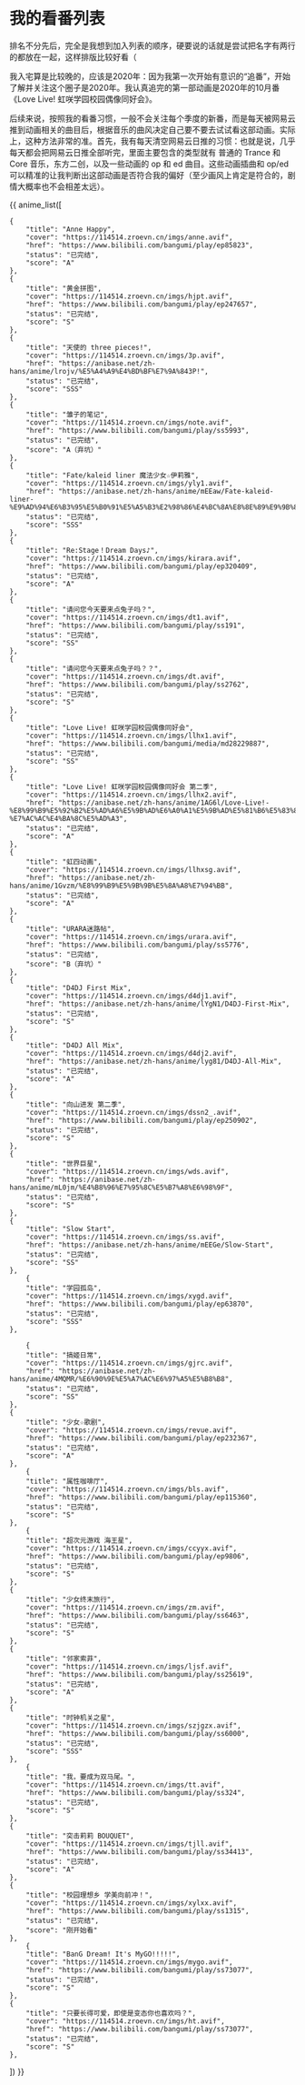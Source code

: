 # 我的看番列表
排名不分先后，完全是我想到加入列表的顺序，硬要说的话就是尝试把名字有两行的都放在一起，这样排版比较好看（    

我入宅算是比较晚的，应该是2020年：因为我第一次开始有意识的“追番”，开始了解并关注这个圈子是2020年。我认真追完的第一部动画是2020年的10月番《Love Live! 虹咲学园校园偶像同好会》。  


后续来说，按照我的看番习惯，一般不会关注每个季度的新番，而是每天被网易云推到动画相关的曲目后，根据音乐的曲风决定自己要不要去试试看这部动画。实际上，这种方法非常的准。首先，我有每天清空网易云日推的习惯：也就是说，几乎每天都会把网易云日推全部听完，里面主要包含的类型就有 普通的 Trance 和 Core 音乐，东方二创，以及一些动画的 op 和 ed 曲目。这些动画插曲和 op/ed 可以精准的让我判断出这部动画是否符合我的偏好（至少画风上肯定是符合的，剧情大概率也不会相差太远）。


{{ anime_list([

    {
        "title": "Anne Happy",
        "cover": "https://114514.zroevn.cn/imgs/anne.avif",
        "href": "https://www.bilibili.com/bangumi/play/ep85823",
        "status": "已完结",
        "score": "A"
    },
    {
        "title": "黄金拼图",
        "cover": "https://114514.zroevn.cn/imgs/hjpt.avif",
        "href": "https://www.bilibili.com/bangumi/play/ep247657",
        "status": "已完结",
        "score": "S"
    },
    {
        "title": "天使的 three pieces!",
        "cover": "https://114514.zroevn.cn/imgs/3p.avif",
        "href": "https://anibase.net/zh-hans/anime/lrojv/%E5%A4%A9%E4%BD%BF%E7%9A%843P!",
        "status": "已完结",
        "score": "SSS"
    },
    {
        "title": "雏子的笔记",
        "cover": "https://114514.zroevn.cn/imgs/note.avif",
        "href": "https://www.bilibili.com/bangumi/play/ss5993",
        "status": "已完结",
        "score": "A（弃坑）"
    },
    {
        "title": "Fate/kaleid liner 魔法少女☆伊莉雅",
        "cover": "https://114514.zroevn.cn/imgs/yly1.avif",
        "href": "https://anibase.net/zh-hans/anime/mEEaw/Fate-kaleid-liner-%E9%AD%94%E6%B3%95%E5%B0%91%E5%A5%B3%E2%98%86%E4%BC%8A%E8%8E%89%E9%9B%85",
        "status": "已完结",
        "score": "SSS"
    },
    {
        "title": "Re:Stage！Dream Days♪",
        "cover": "https://114514.zroevn.cn/imgs/kirara.avif",
        "href": "https://www.bilibili.com/bangumi/play/ep320409",
        "status": "已完结",
        "score": "A"
    },
    {
        "title": "请问您今天要来点兔子吗？",
        "cover": "https://114514.zroevn.cn/imgs/dt1.avif",
        "href": "https://www.bilibili.com/bangumi/play/ss191",
        "status": "已完结",
        "score": "SS"
    },
    {
        "title": "请问您今天要来点兔子吗？？",
        "cover": "https://114514.zroevn.cn/imgs/dt.avif",
        "href": "https://www.bilibili.com/bangumi/play/ss2762",
        "status": "已完结",
        "score": "S"
    },
    {
        "title": "Love Live! 虹咲学园校园偶像同好会",
        "cover": "https://114514.zroevn.cn/imgs/llhx1.avif",
        "href": "https://www.bilibili.com/bangumi/media/md28229887",
        "status": "已完结",
        "score": "SS"
    },
    {
        "title": "Love Live! 虹咲学园校园偶像同好会 第二季",
        "cover": "https://114514.zroevn.cn/imgs/llhx2.avif",
        "href": "https://anibase.net/zh-hans/anime/1AG6l/Love-Live!-%E8%99%B9%E5%92%B2%E5%AD%A6%E5%9B%AD%E6%A0%A1%E5%9B%AD%E5%81%B6%E5%83%8F%E5%90%8C%E5%A5%BD%E4%BC%9A-%E7%AC%AC%E4%BA%8C%E5%AD%A3",
        "status": "已完结",
        "score": "A"
    },
    {
        "title": "虹四动画",
        "cover": "https://114514.zroevn.cn/imgs/llhxsg.avif",
        "href": "https://anibase.net/zh-hans/anime/1Gvzm/%E8%99%B9%E5%9B%9B%E5%8A%A8%E7%94%BB",
        "status": "已完结",
        "score": "A"
    },
    {
        "title": "URARA迷路帖",
        "cover": "https://114514.zroevn.cn/imgs/urara.avif",
        "href": "https://www.bilibili.com/bangumi/play/ss5776",
        "status": "已完结",
        "score": "B（弃坑）"
    },
    {
        "title": "D4DJ First Mix",
        "cover": "https://114514.zroevn.cn/imgs/d4dj1.avif",
        "href": "https://anibase.net/zh-hans/anime/lYgN1/D4DJ-First-Mix",
        "status": "已完结",
        "score": "S"
    },
    {
        "title": "D4DJ All Mix",
        "cover": "https://114514.zroevn.cn/imgs/d4dj2.avif",
        "href": "https://anibase.net/zh-hans/anime/lyg81/D4DJ-All-Mix",
        "status": "已完结",
        "score": "A"
    },
    {
        "title": "向山进发 第二季",
        "cover": "https://114514.zroevn.cn/imgs/dssn2_.avif",
        "href": "https://www.bilibili.com/bangumi/play/ep250902",
        "status": "已完结",
        "score": "S"
    },
    {
        "title": "世界巨星",
        "cover": "https://114514.zroevn.cn/imgs/wds.avif",
        "href": "https://anibase.net/zh-hans/anime/mL0jm/%E4%B8%96%E7%95%8C%E5%B7%A8%E6%98%9F",
        "status": "已完结",
        "score": "S"
    },
    {
        "title": "Slow Start",
        "cover": "https://114514.zroevn.cn/imgs/ss.avif",
        "href": "https://anibase.net/zh-hans/anime/mEEGe/Slow-Start",
        "status": "已完结",
        "score": "SS"
    },
        {
        "title": "学园孤岛",
        "cover": "https://114514.zroevn.cn/imgs/xygd.avif",
        "href": "https://www.bilibili.com/bangumi/play/ep63870",
        "status": "已完结",
        "score": "SSS"
    },

        {
        "title": "搞姬日常",
        "cover": "https://114514.zroevn.cn/imgs/gjrc.avif",
        "href": "https://anibase.net/zh-hans/anime/4MQMR/%E6%90%9E%E5%A7%AC%E6%97%A5%E5%B8%B8",
        "status": "已完结",
        "score": "SS"
    },
    {
        "title": "少女☆歌剧",
        "cover": "https://114514.zroevn.cn/imgs/revue.avif",
        "href": "https://www.bilibili.com/bangumi/play/ep232367",
        "status": "已完结",
        "score": "A"
    },
        {
        "title": "属性咖啡厅",
        "cover": "https://114514.zroevn.cn/imgs/bls.avif",
        "href": "https://www.bilibili.com/bangumi/play/ep115360",
        "status": "已完结",
        "score": "S"
    },
        {
        "title": "超次元游戏 海王星",
        "cover": "https://114514.zroevn.cn/imgs/ccyyx.avif",
        "href": "https://www.bilibili.com/bangumi/play/ep9806",
        "status": "已完结",
        "score": "S"
    },
    {
        "title": "少女终末旅行",
        "cover": "https://114514.zroevn.cn/imgs/zm.avif",
        "href": "https://www.bilibili.com/bangumi/play/ss6463",
        "status": "已完结",
        "score": "S"
    },
    {
        "title": "邻家索菲",
        "cover": "https://114514.zroevn.cn/imgs/ljsf.avif",
        "href": "https://www.bilibili.com/bangumi/play/ss25619",
        "status": "已完结",
        "score": "A"
    },
    {
        "title": "时钟机关之星",
        "cover": "https://114514.zroevn.cn/imgs/szjgzx.avif",
        "href": "https://www.bilibili.com/bangumi/play/ss6000",
        "status": "已完结",
        "score": "SSS"
    },
        {
        "title": "我，要成为双马尾。",
        "cover": "https://114514.zroevn.cn/imgs/tt.avif",
        "href": "https://www.bilibili.com/bangumi/play/ss324",
        "status": "已完结",
        "score": "S"
    },
    {
        "title": "突击莉莉 BOUQUET",
        "cover": "https://114514.zroevn.cn/imgs/tjll.avif",
        "href": "https://www.bilibili.com/bangumi/play/ss34413",
        "status": "已完结",
        "score": "A"
    },
    {
        "title": "校园理想乡 学美向前冲！",
        "cover": "https://114514.zroevn.cn/imgs/xylxx.avif",
        "href": "https://www.bilibili.com/bangumi/play/ss1315",
        "status": "已完结",
        "score": "刚开始看"
    },
        {
        "title": "BanG Dream! It's MyGO!!!!!",
        "cover": "https://114514.zroevn.cn/imgs/mygo.avif",
        "href": "https://www.bilibili.com/bangumi/play/ss73077",
        "status": "已完结",
        "score": "S"
    },
    {
        "title": "只要长得可爱，即使是变态你也喜欢吗？",
        "cover": "https://114514.zroevn.cn/imgs/ht.avif",
        "href": "https://www.bilibili.com/bangumi/play/ss73077",
        "status": "已完结",
        "score": "S"
    },



]) }}
